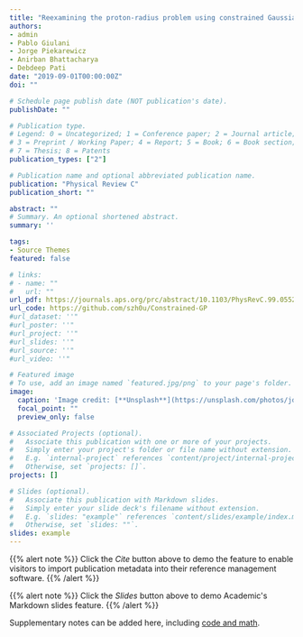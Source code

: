 ```yaml
---
title: "Reexamining the proton-radius problem using constrained Gaussian processes"
authors:
- admin
- Pablo Giulani
- Jorge Piekarewicz 
- Anirban Bhattacharya
- Debdeep Pati
date: "2019-09-01T00:00:00Z"
doi: ""

# Schedule page publish date (NOT publication's date).
publishDate: ""

# Publication type.
# Legend: 0 = Uncategorized; 1 = Conference paper; 2 = Journal article;
# 3 = Preprint / Working Paper; 4 = Report; 5 = Book; 6 = Book section;
# 7 = Thesis; 8 = Patents
publication_types: ["2"]

# Publication name and optional abbreviated publication name.
publication: "Physical Review C"
publication_short: ""

abstract: ""
# Summary. An optional shortened abstract.
summary: ''

tags:
- Source Themes
featured: false

# links:
# - name: ""
#   url: ""
url_pdf: https://journals.aps.org/prc/abstract/10.1103/PhysRevC.99.055202
url_code: https://github.com/szh0u/Constrained-GP
#url_dataset: ''"
#url_poster: ''"
#url_project: ''"
#url_slides: ''"
#url_source: ''"
#url_video: ''"

# Featured image
# To use, add an image named `featured.jpg/png` to your page's folder. 
image:
  caption: 'Image credit: [**Unsplash**](https://unsplash.com/photos/jdD8gXaTZsc)'
  focal_point: ""
  preview_only: false

# Associated Projects (optional).
#   Associate this publication with one or more of your projects.
#   Simply enter your project's folder or file name without extension.
#   E.g. `internal-project` references `content/project/internal-project/index.md`.
#   Otherwise, set `projects: []`.
projects: []

# Slides (optional).
#   Associate this publication with Markdown slides.
#   Simply enter your slide deck's filename without extension.
#   E.g. `slides: "example"` references `content/slides/example/index.md`.
#   Otherwise, set `slides: ""`.
slides: example
---
```


{{% alert note %}}
Click the *Cite* button above to demo the feature to enable visitors to import publication metadata into their reference management software.
{{% /alert %}}

{{% alert note %}}
Click the *Slides* button above to demo Academic's Markdown slides feature.
{{% /alert %}}

Supplementary notes can be added here, including [code and math](https://sourcethemes.com/academic/docs/writing-markdown-latex/).
